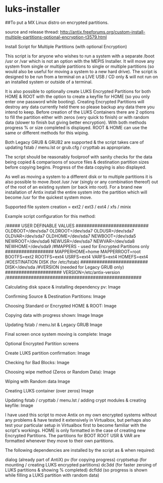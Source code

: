 # luks-installer
##To put a MX Linux distro on encrypted partitions.

source and release thread: http://antix.freeforums.org/custom-install-multiple-partitions-optional-encryption-t3579.html

Install Script for Multiple Partitions (with optional Encryption)

This script is for anyone who wishes to run a system with a separate /boot /usr or /var which is not an option with the MEPIS Installer. It will move any system from single or multiple partitions to single or multiple partitions (so would also be useful for moving a system to a new hard drive). The script is designed to be run from a terminal on a LIVE USB / CD only & will not run on an installed system or outside of a terminal.

It is also possible to optionally create LUKS Encrypted Partitions for both HOME & ROOT with the option to create a keyfile for HOME (so you only enter one password while booting). Creating Encrypted Partitions will destroy any data currently held there so please backup any data there you intend to keep. Before creation of the LUKS Containers there are 2 options to fill the partition either with zeros (very quick to finish) or with random data (slower to finish but giving better encryption). With both methods progress % or size completed is displayed. ROOT & HOME can use the same or different methods for this wiping.

Both Legacy GRUB & GRUB2 are supported & the script takes care of updating fstab / menu.lst or grub.cfg / crypttab as appropriate.

The script should be reasonably foolproof with sanity checks for the data being copied & comparisons of source files & destination partition sizes before copying begins. Progress of the data copying is also displayed.

As well as moving a system to a different disk or to multiple partitions it is also possible to move /boot /usr /var (singly or any combination thereof) out of the root of an existing system (or back into root). For a brand new installation of Antix install the entire system into the partition which will become /usr for the quickest system move.

Supported file system creation = ext2 / ext3 / ext4 / xfs / minix

Example script configuration for this method:

/##### USER DEFINABLE VALUES ###########################
OLDBOOT=/dev/sda7
OLDROOT=/dev/sda7
OLDUSR=/dev/sda7
OLDVAR=/dev/sda7
OLDHOME=/dev/sda7
NEWBOOT=/dev/sda5
NEWROOT=/dev/sda6
NEWUSR=/dev/sda7
NEWVAR=/dev/sda8
NEWHOME=/dev/sda9
/#MAPPERS - used for Encrypted Partitions only ##################
MAPPERHOME=home
MAPPERROOT=root
BOOTFS=ext2
ROOTFS=ext4
USRFS=ext4
VARFS=ext4
HOMEFS=ext4
/#DESTINATION DISK (for /etc/fstab) #########################
DISK=/dev/sda
/#VERSION (needed for Legacy GRUB only) #####################
VERSION=/etc/antix-version
/##################################################

Calculating disk space & installing dependency pv:
Image

Confirming Source & Destination Partitions:
Image

Choosing Standard or Encrypted HOME & ROOT:
Image

Copying data with progress shown:
Image
Image

Updating fstab / menu.lst & Legacy GRUB
Image

Final screen once system moving is complete:
Image

Optional Encrypted Partition screens

Create LUKS partition confirmation:
Image

Checking for Bad Blocks:
Image

Choosing wipe method (Zeros or Random Data):
Image

Wiping with Random data
Image

Creating LUKS container (over zeros)
Image

Updating fstab / crypttab / menu.lst / adding crypt modules & creating keyfile:
Image

I have used this script to move Antix on my own encrypted systems without any problems & have tested it extensively in Virtualbox, but perhaps also test your particular setup in Virtualbox first to become familiar with the script's workings. HOME is only formatted in the case of creating new Encrypted Partitions. The partitions for BOOT ROOT USR & VAR are formatted whenever they move to their own partitions.

The following dependencies are installed by the script as & when required:

dialog (already part of AntiX)
pv (for copying progress)
cryptsetup (for mounting / creating LUKS encrypted partitions)
dc3dd (for faster zeroing of LUKS partitions & showing % completed)
dcfldd (so progress is shown while filling a LUKS partition with random data)
